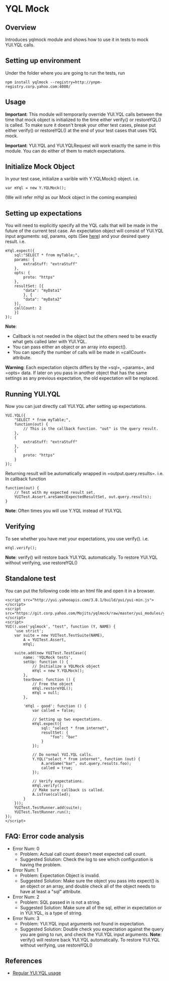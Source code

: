 # YQL Mock

## Overview

Introduces yqlmock module and shows how to use it in tests to mock YUI.YQL calls.

## Setting up environment

Under the folder where you are going to run the tests, run

    npm install yqlmock --registry=http://ynpm-registry.corp.yahoo.com:4080/

## Usage

__Important__: This module will temporarily override YUI.YQL calls between the time that mock object is initialized to the time either verify() or restoreYQL() is called. To make sure it doesn't break your other test cases, please put either verify() or restoreYQL() at the end of your test cases that uses YQL mock.

__Important__: YUI.YQL and YUI.YQLRequest will work exactly the same in this module. You can do either of them to match expectations.

## Initialize Mock Object

In your test case, initialize a varible with Y.YQLMock() object. i.e.

    var mYql = new Y.YQLMock();

(We will refer mYql as our Mock object in the coming examples)

## Setting up expectations

You will need to explicitly specify all the YQL calls that will be made in the future of the current test case. An expectation object will consist of YUI.YQL input arguments: sql, params, opts (See [here](http://yuilibrary.com/yui/docs/api/classes/YQL.html)) and your desired query result. i.e.

    mYql.expect({
        sql:"SELECT * from myTable;",
        params: {
            extraStuff: "extraStuff"
        },
        opts: {
            proto: "https"
        },
        resultSet: [{
            "data": "myData1"
            }, {
            "data": "myData2"
        }],
        callCount: 2
        }]
    });

__Note__:

   * Callback is not needed in the object but the others need to be exactly what gets called later with YUI.YQL.
   * You can pass either an object or an array into expect().
   * You can specify the number of calls will be made in =callCount= attribute.

__Warning__: Each expectation objects differs by the =sql=, =params=, and =opts= data. If later on you pass in another object that has the same settings as any previous expectation, the old expectation will be replaced.

## Running YUI.YQL

Now you can just directly call YUI.YQL after setting up expectations.

    YUI.YQL({
        "SELECT * from myTable;",
        function(out) {
            // This is the callback function. "out" is the query result.
        },
        {
            extraStuff: "extraStuff"
        },
        {
            proto: "https"
        }
    });

Returning result will be automatically wrapped in =output.query.results=. i.e. In callback function

    function(out) {
        // Test with my expected result set.
        YUITest.Assert.areSame(ExpectedResultSet, out.query.results);
    }

__Note__: Often times you will use Y.YQL instead of YUI.YQL

## Verifying

To see whether you have met your expectations, you use verify(). i.e.

    mYql.verify();

__Note__: verify() will restore back YUI.YQL automatically. To restore YUI.YQL without verifying, use restoreYQL()

## Standalone test
You can put the following code into an html file and open it in a browser.

    <script src="http://yui.yahooapis.com/3.8.1/build/yui/yui-min.js"></script>
    <script src="https://git.corp.yahoo.com/Mojits/yqlmock/raw/master/yui_modules/yqlmock.js"></script>
    <script>
    YUI().use('yqlmock', "test", function (Y, NAME) {
        'use strict';
        var suite = new YUITest.TestSuite(NAME),
            A = YUITest.Assert,
            mYql;

        suite.add(new YUITest.TestCase({
            name: 'YQLMock tests',
            setUp: function () {
                // Initialize a YQLMock object
                mYql = new Y.YQLMock();
            },
            tearDown: function () {
                // Free the object
                mYql.restoreYQL();
                mYql = null;
            },

            'mYql - good': function () {
                var called = false;

                // Setting up two expectations.
                mYql.expect({
                    sql: "select * from internet",
                    resultSet: {
                        "foo": "bar"
                    }
                });

                // Do normal YUI.YQL calls.
                Y.YQL("select * from internet", function (out) {
                    A.areSame("bar", out.query.results.foo);
                    called = true;
                });

                // Verify expectations.
                mYql.verify();
                // Make sure callback is called.
                A.isTrue(called);
            }
        }));
        YUITest.TestRunner.add(suite);
        YUITest.TestRunner.run();
    });
    </script>

## FAQ: Error code analysis
   * Error Num: 0
      * Problem: Actual call count doesn't meet expected call count.
      * Suggested Solution: Check the log to see which configuration is having the problem.
   * Error Num: 1
      * Problem: Expectation Object is invalid.
      * Suggested Solution: Make sure the object you pass into expect() is an object or an array, and double check all of the object needs to have at least a "sql" attribute.
   * Error Num: 2
      * Problem: SQL passed in is not a string.
      * Suggested Solution: Make sure all of the sql, either in expectation or in YUI.YQL, is a type of string.
   * Error Num: 3
      * Problem: YUI.YQL input arguments not found in expectation.
      * Suggested Solution: Double check you expectation against the query you are going to run, and check the YUI.YQL input arguments.
__Note__: verify() will restore back YUI.YQL automatically. To restore YUI.YQL without verifying, use restoreYQL()

## References

* [Regular YUI.YQL usage](http://yuilibrary.com/yui/docs/api/classes/YQL.html)
